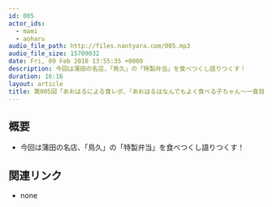 ```yaml
---
id: 005
actor_ids:
  - mami
  - aoharu
audio_file_path: http://files.nantyara.com/005.mp3
audio_file_size: 15709032
date: Fri, 09 Feb 2018 13:55:35 +0000
description: 今回は蒲田の名店、「鳥久」の「特製弁当」を食べつくし語りつくす！
duration: 16:16
layout: article
title: 第005回「あおはるによる食レポ、「あおはるはなんでもよく食べる子ちゃん～一食目～」」
---
```

## 概要

* 今回は蒲田の名店、「鳥久」の「特製弁当」を食べつくし語りつくす！

## 関連リンク

* none
